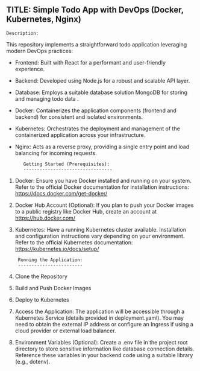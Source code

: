 TITLE: Simple Todo App with DevOps (Docker, Kubernetes, Nginx)
--------------------------------------------------------------

    Description:

This repository implements a straightforward todo application leveraging modern DevOps practices:

  *  Frontend: Built with React for a performant and user-friendly experience.
  *  Backend: Developed using Node.js for a robust and scalable API layer.
  *  Database: Employs a suitable database solution MongoDB for storing
               and managing todo data .
  *  Docker: Containerizes the application components (frontend and backend)
            for consistent and isolated environments.
  *  Kubernetes: Orchestrates the deployment and management of the
                containerized application across your infrastructure.
  *  Nginx: Acts as a reverse proxy, providing a single entry point and
             load balancing for incoming requests.

            Getting Started (Prerequisites):
            ---------------------------------

1. Docker: Ensure you have Docker installed and running on your system.
          Refer to the official Docker documentation for installation instructions: https://docs.docker.com/get-docker/   
2. Docker Hub Account (Optional): If you plan to push your Docker images to a 
            public registry like Docker Hub, create an account at https://hub.docker.com/
3. Kubernetes: Have a running Kubernetes cluster available. Installation 
            and configuration instructions vary depending on your environment. Refer to the official Kubernetes documentation: https://kubernetes.io/docs/setup/


        Running the Application:
        ------------------------

  1.  Clone the Repository
  2. Build and Push Docker Images
  3. Deploy to Kubernetes
  4. Access the Application:
        The application will be accessible through a Kubernetes Service (details provided in deployment.yaml). You may need to obtain the external IP address or configure an Ingress if using a cloud provider or external load balancer.
   5. Environment Variables (Optional):
        Create a .env file in the project root directory to store sensitive information like database connection details.
        Reference these variables in your backend code using a suitable library (e.g., dotenv).